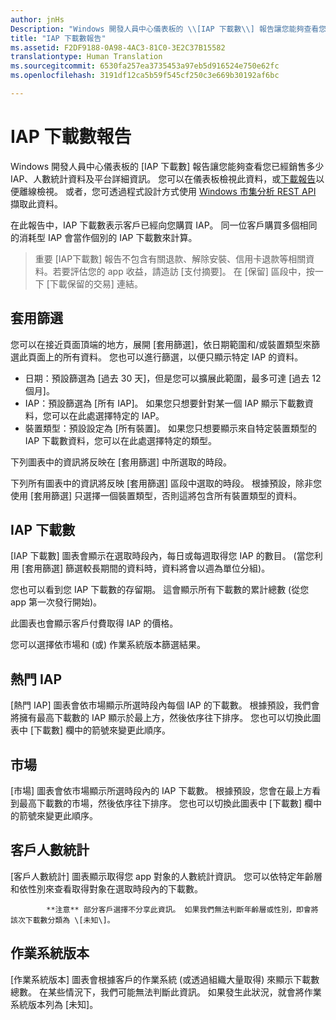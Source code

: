 ```yaml
---
author: jnHs
Description: "Windows 開發人員中心儀表板的 \\[IAP 下載數\\] 報告讓您能夠查看您已經銷售多少 IAP、人數統計資料及平台詳細資料。"
title: "IAP 下載數報告"
ms.assetid: F2DF9188-0A98-4AC3-81C0-3E2C37B15582
translationtype: Human Translation
ms.sourcegitcommit: 6530fa257ea3735453a97eb5d916524e750e62fc
ms.openlocfilehash: 3191df12ca5b59f545cf250c3e669b30192af6bc

---
```


# IAP 下載數報告


Windows 開發人員中心儀表板的 \[IAP 下載數\] 報告讓您能夠查看您已經銷售多少 IAP、人數統計資料及平台詳細資訊。 您可以在儀表板檢視此資料，或[下載報告](download-analytic-reports.md)以便離線檢視。 或者，您可透過程式設計方式使用 [Windows 市集分析 REST API](../monetize/access-analytics-data-using-windows-store-services.md) 擷取此資料。

在此報告中，IAP 下載數表示客戶已經向您購買 IAP。 同一位客戶購買多個相同的消耗型 IAP 會當作個別的 IAP 下載數來計算。

> 重要 \[IAP下載數\] 報告不包含有關退款、解除安裝、信用卡退款等相關資料。若要評估您的 app 收益，請造訪 \[支付摘要\]。 在 \[保留\] 區段中，按一下 \[下載保留的交易\] 連結。

## 套用篩選


您可以在接近頁面頂端的地方，展開 \[套用篩選\]，依日期範圍和/或裝置類型來篩選此頁面上的所有資料。 您也可以進行篩選，以便只顯示特定 IAP 的資料。

-   日期：預設篩選為 \[過去 30 天\]，但是您可以擴展此範圍，最多可達 \[過去 12 個月\]。
-   IAP：預設篩選為 \[所有 IAP\]。 如果您只想要針對某一個 IAP 顯示下載數資料，您可以在此處選擇特定的 IAP。
-   裝置類型：預設設定為 \[所有裝置\]。 如果您只想要顯示來自特定裝置類型的 IAP 下載數資料，您可以在此處選擇特定的類型。

下列圖表中的資訊將反映在 \[套用篩選\] 中所選取的時段。

下列所有圖表中的資訊將反映 \[套用篩選\] 區段中選取的時段。 根據預設，除非您使用 \[套用篩選\] 只選擇一個裝置類型，否則這將包含所有裝置類型的資料。

## IAP 下載數


\[IAP 下載數\] 圖表會顯示在選取時段內，每日或每週取得您 IAP 的數目。 (當您利用 \[套用篩選\] 篩選較長期間的資料時，資料將會以週為單位分組)。

您也可以看到您 IAP 下載數的存留期。 這會顯示所有下載數的累計總數 (從您 app 第一次發行開始)。

此圖表也會顯示客戶付費取得 IAP 的價格。

您可以選擇依市場和 (或) 作業系統版本篩選結果。

## 熱門 IAP


\[熱門 IAP\] 圖表會依市場顯示所選時段內每個 IAP 的下載數。 根據預設，我們會將擁有最高下載數的 IAP 顯示於最上方，然後依序往下排序。 您也可以切換此圖表中 \[下載數\] 欄中的箭號來變更此順序。

## 市場


\[市場\] 圖表會依市場顯示所選時段內的 IAP 下載數。 根據預設，您會在最上方看到最高下載數的市場，然後依序往下排序。 您也可以切換此圖表中 \[下載數\] 欄中的箭號來變更此順序。

## 客戶人數統計


\[客戶人數統計\] 圖表顯示取得您 app 對象的人數統計資訊。 您可以依特定年齡層和依性別來查看取得對象在選取時段內的下載數。

> 
            **注意** 部分客戶選擇不分享此資訊。 如果我們無法判斷年齡層或性別，即會將該次下載數分類為 \[未知\]。

## 作業系統版本


\[作業系統版本\] 圖表會根據客戶的作業系統 (或透過組織大量取得) 來顯示下載數總數。 在某些情況下，我們可能無法判斷此資訊。 如果發生此狀況，就會將作業系統版本列為 \[未知\]。

 

 



<!--HONumber=Jun16_HO4-->


